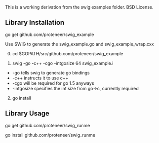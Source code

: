 This is a working derivation from the swig examples folder. BSD License.

Library Installation
--------------------

go get github.com/proteneer/swig_example

Use SWIG to generate the swig_example.go and swig_example_wrap.cxx

0. cd $GOPATH/src/github.com/proteneer/swig_example

1. swig -go -c++ -cgo -intgosize 64 swig_example.i
- -go tells swig to generate go bindings
- -c++ instructs it to use c++
- -cgo will be required for go 1.5 anyways
- -intgosize specifies the int size from go->c, currently required

2. go install

Library Usage
-------------

go get github.com/proteneer/swig_runme

go install github.com/proteneer/swig_runme